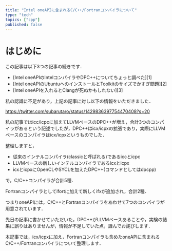 ```yaml
---
title: "Intel oneAPIに含まれるC/C++/Fortranコンパイラについて"
type: "tech"
topics: ["cpp"]
published: false
---
```


# はじめに
この記事は以下3つの記事の続きです．
- [Intel oneAPIのIntelコンパイラやDPC++についてちょっと調べた][1]
- [Intel oneAPIのUbuntuへのインストールとToolkitのサイズでかすぎ問題][2]
- [Intel oneAPIを入れるとClangが死ぬかもしれない][3]

私の認識に不足があり，上記の記事に対し以下の情報をいただきました．

https://twitter.com/subarutaro/status/1429836397754470408?s=20

私の記事ではicc/icpcに加えてLLVMベースのDPC++が増え，合計3つのコンパイラがあるという記述でしたが，DPC++はicx/icpxの拡張であり，実際にLLVMベースのコンパイラはicx/icpxというものでした．

整理しますと，
- 従来のインテルコンパイラ(classicと呼ばれる)であるiccとicpc
- LLVMベースの新しいインテルコンパイラであるicxとicpx
- icxとicpxにOpenCLやSYCLを加えたDPC++(コマンドとしてはdpcpp)

で，C/C++コンパイラが合計5種．

Fortranコンパイラとしてifortに加えて新しくifxが追加され，合計2種．

つまりoneAPIには，C/C++とFortranコンパイラをあわせて7つのコンパイラが用意されています．

先日の記事に書かせていただいた，DPC++がLLVMベースあることや，実験の結果に誤りはありませんが，情報が不足していた点，謹んでお詫びします．

本記事では，icx/icpxに加え，Fortranコンパイラも含めたoneAPIに含まれるC/C++/Fortranコンパイラについて整理します．
